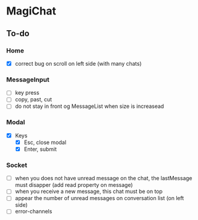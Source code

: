 # MagiChat


## To-do

### Home
- [x] correct bug on scroll on left side (with many chats)

### MessageInput
- [ ] key press
- [ ] copy, past, cut
- [ ] do not stay in front og MessageList when size is increasead

### Modal
- [x] Keys
  - [x] Esc, close modal
  - [x] Enter, submit

### Socket
- [ ] when you does not have unread message on the chat, the lastMessage must disapper (add read property on message)
- [ ] when you receive a new message, this chat must be on top
- [ ] appear the number of unread messages on conversation list (on left side)
- [ ] error-channels
